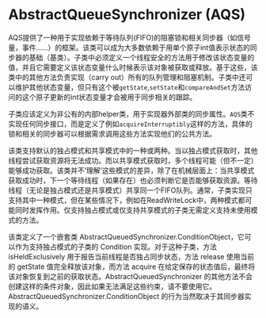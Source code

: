 # AbstractQueueSynchronizer (AQS)

AQS提供了一种用于实现依赖于等待队列(FIFO)的阻塞锁和相关同步器（如信号量，事件......）的框架。该类可以成为大多数依赖于用单个原子int值表示状态的同步器的基础（基类）。子类中必须定义一个线程安全的方法用于修改该状态变量的值，并且它需要定义该状态变量什么时候表示该对象被获取或释放。基于这些，该类中的其他方法负责实现（carry out）所有的队列管理和阻塞机制。子类中还可以维护其他状态变量，但只有这个被`getState`,`setState`和`compareAndSet`方法访问的这个原子更新的int状态变量才会被用于同步相关的跟踪。

子类应该定义为非公有的内部helper类，用于实现器外部类的同步属性。`AQS`类不实现任何同步接口，而是定义了例如`acquireInterruptibly`这样的方法，具体的锁和相关的同步器可以根据需求调用这些方法实现他们的公共方法。

该类支持默认的独占模式和共享模式中的一种或两种。当以独占模式获取时，其他线程尝试获取资源将无法成功。而以共享模式获取时，多个线程可能（但不一定）能够成功获取。该类并不‘理解’这些模式的差异，除了在机械层面上：当共享模式获取成功时，下一个等待线程（如果存在）也必须判断它是否能够获取资源。等待线程（无论是独占模式还是共享模式）共享同一个FIFO队列。通常，子类实现只支持其中一种模式，但在某些情况下，例如在ReadWriteLock中，两种模式都可能同时发挥作用。仅支持独占模式或仅支持共享模式的子类无需定义支持未使用模式的方法。

该类定义了一个嵌套类 AbstractQueuedSynchronizer.ConditionObject，它可以作为支持独占模式的子类的 Condition 实现。对于这种子类，方法 isHeldExclusively 用于报告当前线程是否独占同步状态，方法 release 使用当前的 getState 值完全释放该对象，而方法 acquire 在给定保存的状态值后，最终将该对象恢复到之前的获取状态。AbstractQueuedSynchronizer 的其他方法不会创建这样的条件对象，因此如果无法满足这些约束，请不要使用它。AbstractQueuedSynchronizer.ConditionObject 的行为当然取决于其同步器实现的语义。